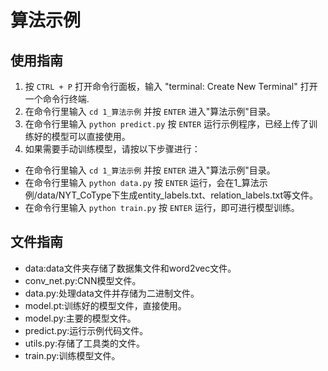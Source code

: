# 算法示例

## 使用指南

1. 按 `CTRL + P` 打开命令行面板，输入 "terminal: Create New Terminal" 打开一个命令行终端.
2. 在命令行里输入 `cd 1_算法示例` 并按 `ENTER` 进入"算法示例"目录。
3. 在命令行里输入 `python predict.py` 按 `ENTER` 运行示例程序，已经上传了训练好的模型可以直接使用。
4. 如果需要手动训练模型，请按以下步骤进行：
- 在命令行里输入 `cd 1_算法示例` 并按 `ENTER` 进入"算法示例"目录。
- 在命令行里输入 `python data.py` 按 `ENTER` 运行，会在1_算法示例/data/NYT_CoType下生成entity_labels.txt、relation_labels.txt等文件。
- 在命令行里输入 `python train.py` 按 `ENTER` 运行，即可进行模型训练。


## 文件指南

- data:data文件夹存储了数据集文件和word2vec文件。
- conv_net.py:CNN模型文件。
- data.py:处理data文件并存储为二进制文件。
- model.pt:训练好的模型文件，直接使用。
- model.py:主要的模型文件。
- predict.py:运行示例代码文件。
- utils.py:存储了工具类的文件。
- train.py:训练模型文件。